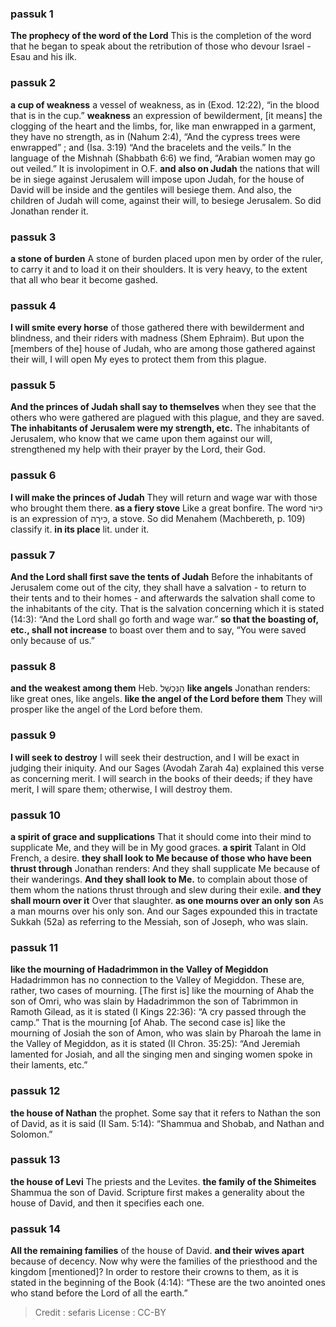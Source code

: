 
### passuk 1
<b>The prophecy of the word of the Lord</b> This is the completion of the word that he began to speak about the retribution of those who devour Israel - Esau and his ilk.

### passuk 2
<b>a cup of weakness</b> a vessel of weakness, as in (Exod. 12:22), “in the blood that is in the cup.” <b>weakness</b> an expression of bewilderment, [it means] the clogging of the heart and the limbs, for, like man enwrapped in a garment, they have no strength, as in (Nahum 2:4), “And the cypress trees were enwrapped” ; and (Isa. 3:19) “And the bracelets and the veils.” In the language of the Mishnah (Shabbath 6:6) we find, “Arabian women may go out veiled.” It is involopiment in O.F.
<b>and also on Judah</b> the nations that will be in siege against Jerusalem will impose upon Judah, for the house of David will be inside and the gentiles will besiege them. And also, the children of Judah will come, against their will, to besiege Jerusalem. So did Jonathan render it.

### passuk 3
<b>a stone of burden</b> A stone of burden placed upon men by order of the ruler, to carry it and to load it on their shoulders. It is very heavy, to the extent that all who bear it become gashed.

### passuk 4
<b>I will smite every horse</b> of those gathered there with bewilderment and blindness, and their riders with madness (Shem Ephraim). But upon the [members of the] house of Judah, who are among those gathered against their will, I will open My eyes to protect them from this plague.

### passuk 5
<b>And the princes of Judah shall say to themselves</b> when they see that the others who were gathered are plagued with this plague, and they are saved.
<b>The inhabitants of Jerusalem were my strength, etc.</b> The inhabitants of Jerusalem, who know that we came upon them against our will, strengthened my help with their prayer by the Lord, their God.

### passuk 6
<b>I will make the princes of Judah</b> They will return and wage war with those who brought them there.
<b>as a fiery stove</b> Like a great bonfire. The word כִּיוֹר is an expression of כִּירָה, a stove. So did Menahem (Machbereth, p. 109) classify it.
<b>in its place</b> lit. under it.

### passuk 7
<b>And the Lord shall first save the tents of Judah</b> Before the inhabitants of Jerusalem come out of the city, they shall have a salvation - to return to their tents and to their homes - and afterwards the salvation shall come to the inhabitants of the city. That is the salvation concerning which it is stated (14:3): “And the Lord shall go forth and wage war.”
<b>so that the boasting of, etc., shall not increase</b> to boast over them and to say, “You were saved only because of us.”

### passuk 8
<b>and the weakest among them</b> Heb. הַנִּכְשָׁל
<b>like angels</b> Jonathan renders: like great ones, like angels.
<b>like the angel of the Lord before them</b> They will prosper like the angel of the Lord before them.

### passuk 9
<b>I will seek to destroy</b> I will seek their destruction, and I will be exact in judging their iniquity. And our Sages (Avodah Zarah 4a) explained this verse as concerning merit. I will search in the books of their deeds; if they have merit, I will spare them; otherwise, I will destroy them.

### passuk 10
<b>a spirit of grace and supplications</b> That it should come into their mind to supplicate Me, and they will be in My good graces.
<b>a spirit</b> Talant in Old French, a desire.
<b>they shall look to Me because of those who have been thrust through</b> Jonathan renders: And they shall supplicate Me because of their wanderings.
<b>And they shall look to Me.</b> to complain about those of them whom the nations thrust through and slew during their exile.
<b>and they shall mourn over it</b> Over that slaughter.
<b>as one mourns over an only son</b> As a man mourns over his only son. And our Sages expounded this in tractate Sukkah (52a) as referring to the Messiah, son of Joseph, who was slain.

### passuk 11
<b>like the mourning of Hadadrimmon in the Valley of Megiddon</b> Hadadrimmon has no connection to the Valley of Megiddon. These are, rather, two cases of mourning. [The first is] like the mourning of Ahab the son of Omri, who was slain by Hadadrimmon the son of Tabrimmon in Ramoth Gilead, as it is stated (I Kings 22:36): “A cry passed through the camp.” That is the mourning [of Ahab. The second case is] like the mourning of Josiah the son of Amon, who was slain by Pharoah the lame in the Valley of Megiddon, as it is stated (II Chron. 35:25): “And Jeremiah lamented for Josiah, and all the singing men and singing women spoke in their laments, etc.”

### passuk 12
<b>the house of Nathan</b> the prophet. Some say that it refers to Nathan the son of David, as it is said (II Sam. 5:14): “Shammua and Shobab, and Nathan and Solomon.”

### passuk 13
<b>the house of Levi</b> The priests and the Levites.
<b>the family of the Shimeites</b> Shammua the son of David. Scripture first makes a generality about the house of David, and then it specifies each one.

### passuk 14
<b>All the remaining families</b> of the house of David.
<b>and their wives apart</b> because of decency. Now why were the families of the priesthood and the kingdom [mentioned]? In order to restore their crowns to them, as it is stated in the beginning of the Book (4:14): “These are the two anointed ones who stand before the Lord of all the earth.”

>Credit : sefaris
>License : CC-BY